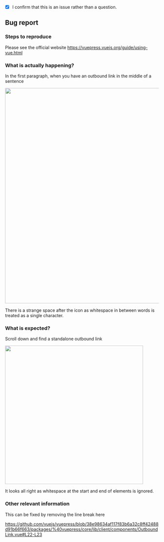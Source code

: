 <!-- Please don't delete this template or we'll close your issue -->
<!-- Before creating an issue please make sure you are using the latest version of VuePress. -->

<!-- Please confirm you will submit an issue. -->
<!-- Issues which contain questions or support requests will be closed. -->
<!-- (Update "[ ]" to "[x]" to check a box) -->

- [x] I confirm that this is an issue rather than a question.

<!-- Please ask questions via following several ways. -->
<!-- https://vue-land.js.org/ -->
<!-- https://forum.vuejs.org/ -->
<!-- https://stackoverflow.com/questions/ask?tags=vuepress -->

## Bug report

### Steps to reproduce

<!-- If you are reporting a bug that can ONLY be reproduced on your repository, PLEASE provide this repo link. That takes guessing work out of the way and saves us time. -->

<!-- If your repo isn't public, you can use `codesandbox` or `yarn create vuepress` to create a minimal reproduction -->

Please see the official website https://vuepress.vuejs.org/guide/using-vue.html

### What is actually happening?

In the first paragraph, when you have an outbound link in the middle of a sentence

<img src="https://user-images.githubusercontent.com/7588612/154712015-839eca8a-2f56-434f-b0f0-1da049446c4d.png" width=703>

There is a strange space after the icon as whitespace in between words is treated as a single character.

### What is expected?

Scroll down and find a standalone outbound link

<img src="https://user-images.githubusercontent.com/7588612/154712242-c1cb5024-f043-4968-b8e4-1a5125b1415f.png" width=452>

It looks all right as whitespace at the start and end of elements is ignored.

### Other relevant information

This can be fixed by removing the line break here

https://github.com/vuejs/vuepress/blob/38e98634af117f83b6a32c8ff42488d91b66f663/packages/%40vuepress/core/lib/client/components/OutboundLink.vue#L22-L23
